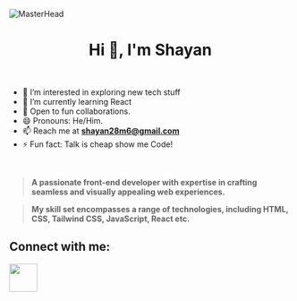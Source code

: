 ![MasterHead](header.gif)
<br>
<h1 align="center">Hi 👋, I'm Shayan</h1>
<br>

- 👀 I’m interested in exploring new tech stuff
- 🌱 I’m currently learning React
- 💞️ Open to fun collaborations.
- 😄 Pronouns: He/Him.
- 📫 Reach me at [**shayan28m6@gmail.com**](mailto:shayan28m6@gmail.com)</a>
- ⚡ Fun fact: Talk is cheap show me Code!

<br>

> **A passionate front-end developer with expertise in crafting seamless and visually appealing web experiences.**

> **My skill set encompasses a range of technologies, including HTML, CSS, Tailwind CSS, JavaScript, React etc.**

## Connect with me:
<img src="https://upload.wikimedia.org/wikipedia/commons/thumb/c/ca/LinkedIn_logo_initials.png/480px-LinkedIn_logo_initials.png" width="50" height="50" />





<br><br>
